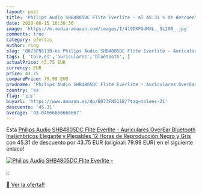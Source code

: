 ```yaml
---
layout: post
title: 'Philips Audio SHB4805DC Flite Everlite - al 45.31 % de descuento'
date: 2020-06-15 16:38:36
image: 'https://m.media-amazon.com/images/I/419DKFGdMXL._SL200_.jpg'
comments: true
category: ofertas
author: ring
slug: 'B073FN511B-es Philips Audio SHB4805DC Flite Everlite - Auriculares...'
tags: [ 'tole.es','auriculares','bluetooth', ]
actualPrice: 43.75 EUR
currency: EUR
price: 43.75
comparePrice: 79.99 EUR
prodname: 'Philips Audio SHB4805DC Flite Everlite - Auriculares OverEar Bluetooth Inalámbricos  Elegante y Plegables  12 Horas de Reproducción  Negro y Gris'
country: 'es'
flag: '🇪🇸'
buyurl: 'https://www.amazon.es/dp/B073FN511B/?tag=tolees-21'
descuento: '45.31'
average: '43.04666666666667'
---
```


Está [Philips Audio SHB4805DC Flite Everlite - Auriculares OverEar Bluetooth Inalámbricos  Elegante y Plegables  12 Horas de Reproducción  Negro y Gris](https://www.amazon.es/dp/B073FN511B/?tag=tolees-21) con 45.31 de descuento por 43.75 EUR (original: 79.99 EUR) en el siguiente enlace!

[![Philips Audio SHB4805DC Flite Everlite -](https://m.media-amazon.com/images/I/419DKFGdMXL._SL200_.jpg)](https://www.amazon.es/dp/B073FN511B/?tag=tolees-21)

ℹ️:


[🛒 Ver la oferta!!](https://www.amazon.es/dp/B073FN511B/?tag=tolees-21)
